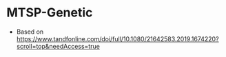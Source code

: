 # MTSP-Genetic

- Based on https://www.tandfonline.com/doi/full/10.1080/21642583.2019.1674220?scroll=top&needAccess=true
